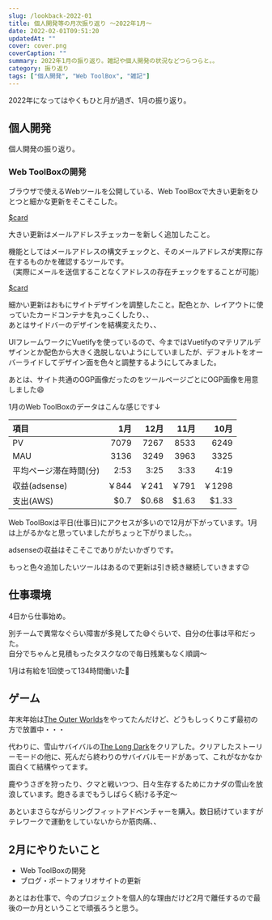 ```yaml
---
slug: /lookback-2022-01
title: 個人開発等の月次振り返り ～2022年1月～
date: 2022-02-01T09:51:20
updatedAt: ""
cover: cover.png
coverCaption: ""
summary: 2022年1月の振り返り。雑記や個人開発の状況などつらつらと。。
category: 振り返り
tags: ["個人開発", "Web ToolBox", "雑記"]
---
```


2022年になってはやくもひと月が過ぎ、1月の振り返り。

## 個人開発

個人開発の振り返り。

### Web ToolBoxの開発

ブラウザで使えるWebツールを公開している、Web ToolBoxで大きい更新をひとつと細かな更新をそこそこした。

[$card](https://web-toolbox.dev)

大きい更新はメールアドレスチェッカーを新しく追加したこと。

機能としてはメールアドレスの構文チェックと、そのメールアドレスが実際に存在するものかを確認するツールです。  
（実際にメールを送信することなくアドレスの存在チェックをすることが可能）

[$card](https://web-toolbox.dev/tools/email-checker)

細かい更新はおもにサイトデザインを調整したこと。配色とか、レイアウトに使っていたカードコンテナを丸っこくしたり、、  
あとはサイドバーのデザインを結構変えたり、、

UIフレームワークにVuetifyを使っているので、今まではVuetifyのマテリアルデザインとか配色から大きく逸脱しないようにしていましたが、デフォルトをオーバーライドしてデザイン面を色々と調整するようにしてみました。

あとは、サイト共通のOGP画像だったのをツールページごとにOGP画像を用意しました😄

1月のWeb ToolBoxのデータはこんな感じです↓

| 項目                   |  1月 |  12月 |  11月 |  10月 |
| :--------------------- | ---: | ----: | ----: | ----: |
| PV                     | 7079 |  7267 |  8533 |  6249 |
| MAU                    | 3136 |  3249 |  3963 |  3325 |
| 平均ページ滞在時間(分) | 2:53 |  3:25 |  3:33 |  4:19 |
| 収益(adsense)          | ￥844 |  ￥241 |  ￥791 | ￥1298 |
| 支出(AWS)              | $0.7 | $0.68 | $1.63 | $1.33 |

Web ToolBoxは平日(仕事日)にアクセスが多いので12月が下がっています。1月は上がるかなと思っていましたがちょっと下がりました。。

adsenseの収益はそこそこでありがたいかぎりです。

もっと色々追加したいツールはあるので更新は引き続き継続していきます😉

## 仕事環境

4日から仕事始め。

別チームで異常なぐらい障害が多発してた😅ぐらいで、自分の仕事は平和だった。  
自分でちゃんと見積もったタスクなので毎日残業もなく順調～

1月は有給を1回使って134時間働いた💪

## ゲーム

年末年始は[The Outer Worlds](https://store.steampowered.com/app/578650/The_Outer_Worlds/?l=japanese)をやってたんだけど、どうもしっくりこず最初の方で放置中・・・

代わりに、雪山サバイバルの[The Long Dark](https://store.steampowered.com/app/305620/The_Long_Dark/?l=japanese)をクリアした。クリアしたストーリーモードの他に、死んだら終わりのサバイバルモードがあって、これがなかなか面白くて結構やってます。

鹿やうさぎを狩ったり、クマと戦いつつ、日々生存するためにカナダの雪山を放浪しています。飽きるまでもうしばらく続ける予定～

あといまさらながらリングフィットアドベンチャーを購入。数日続けていますがテレワークで運動をしていないからか筋肉痛、、

## 2月にやりたいこと

- Web ToolBoxの開発
- ブログ・ポートフォリオサイトの更新

あとはお仕事で、今のプロジェクトを個人的な理由だけど2月で離任するので最後の一か月ということで頑張ろうと思う。
